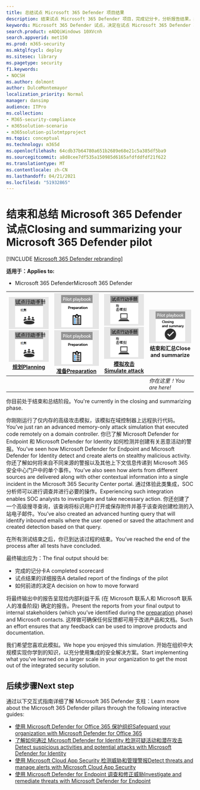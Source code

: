 ```yaml
---
title: 总结试点 Microsoft 365 Defender 项目结果
description: 结束试点 Microsoft 365 Defender 项目，完成记分卡，分析报告结果，并决定如何继续。
keywords: Microsoft 365 Defender 试点，决定在试点 Microsoft 365 Defender 项目后下一步应执行哪些操作，评估生产中的 Microsoft 365 Defender 后应执行哪些操作，从 Microsoft 365 Defender 试点转换到部署、网络安全、高级永久性威胁、企业安全、设备、设备、标识、用户、数据、应用程序、事件、自动调查和修正、高级搜寻
search.product: eADQiWindows 10XVcnh
search.appverid: met150
ms.prod: m365-security
ms.mktglfcycl: deploy
ms.sitesec: library
ms.pagetype: security
f1.keywords:
- NOCSH
ms.author: dolmont
author: DulceMontemayor
localization_priority: Normal
manager: dansimp
audience: ITPro
ms.collection:
- M365-security-compliance
- m365solution-scenario
- m365solution-pilotmtpproject
ms.topic: conceptual
ms.technology: m365d
ms.openlocfilehash: 64cdb37b64780a651b2689e68e21c5a385df5ba9
ms.sourcegitcommit: a8d8cee7df535a150985d6165afdfddfdf21f622
ms.translationtype: MT
ms.contentlocale: zh-CN
ms.lasthandoff: 04/21/2021
ms.locfileid: "51932865"
---
```

# <a name="closing-and-summarizing-your-microsoft-365-defender-pilot"></a><span data-ttu-id="65d82-104">结束和总结 Microsoft 365 Defender 试点</span><span class="sxs-lookup"><span data-stu-id="65d82-104">Closing and summarizing your Microsoft 365 Defender pilot</span></span>  

[!INCLUDE [Microsoft 365 Defender rebranding](../includes/microsoft-defender.md)]


<span data-ttu-id="65d82-105">**适用于：**</span><span class="sxs-lookup"><span data-stu-id="65d82-105">**Applies to:**</span></span>
- <span data-ttu-id="65d82-106">Microsoft 365 Defender</span><span class="sxs-lookup"><span data-stu-id="65d82-106">Microsoft 365 Defender</span></span>



|<span data-ttu-id="65d82-107">[![规划](../../media/phase-diagrams/1-planning.png)](m365d-pilot-plan.md)</span><span class="sxs-lookup"><span data-stu-id="65d82-107">[![Planning](../../media/phase-diagrams/1-planning.png)](m365d-pilot-plan.md)</span></span><br/>[<span data-ttu-id="65d82-108">规划</span><span class="sxs-lookup"><span data-stu-id="65d82-108">Planning</span></span>](m365d-pilot-plan.md) |<span data-ttu-id="65d82-109">[![准备](../../media/phase-diagrams/2-prepare.png)](prepare-m365d-eval.md)</span><span class="sxs-lookup"><span data-stu-id="65d82-109">[![Prepare](../../media/phase-diagrams/2-prepare.png)](prepare-m365d-eval.md)</span></span><br/>[<span data-ttu-id="65d82-110">准备</span><span class="sxs-lookup"><span data-stu-id="65d82-110">Preparation</span></span>](prepare-m365d-eval.md) | <span data-ttu-id="65d82-111">[![模拟攻击](../../media/phase-diagrams/3-simluate.png)](m365d-pilot-simulate.md)</span><span class="sxs-lookup"><span data-stu-id="65d82-111">[![Simulate attack](../../media/phase-diagrams/3-simluate.png)](m365d-pilot-simulate.md)</span></span><br/>[<span data-ttu-id="65d82-112">模拟攻击</span><span class="sxs-lookup"><span data-stu-id="65d82-112">Simulate attack</span></span>](m365d-pilot-simulate.md) | ![结束和汇总](../../media/phase-diagrams/4-summary.png)<br/><span data-ttu-id="65d82-114">结束和汇总</span><span class="sxs-lookup"><span data-stu-id="65d82-114">Close and summarize</span></span>|
|--|--|--|--|
|| | |<span data-ttu-id="65d82-115">*你在这里！*</span><span class="sxs-lookup"><span data-stu-id="65d82-115">*You are here!*</span></span>|


<span data-ttu-id="65d82-116">你目前处于结束和总结阶段。</span><span class="sxs-lookup"><span data-stu-id="65d82-116">You're currently in the closing and summarizing phase.</span></span>

<span data-ttu-id="65d82-117">你刚刚运行了仅内存的高级攻击模拟，该模拟在域控制器上远程执行代码。</span><span class="sxs-lookup"><span data-stu-id="65d82-117">You’ve just ran an advanced memory-only attack simulation that executed code remotely on a domain controller.</span></span> <span data-ttu-id="65d82-118">你已了解 Microsoft Defender for Endpoint 和 Microsoft Defender for Identity 如何检测并创建有关恶意活动的警报。</span><span class="sxs-lookup"><span data-stu-id="65d82-118">You’ve seen how Microsoft Defender for Endpoint and Microsoft Defender for Identity detect and create alerts on stealthy malicious activity.</span></span> <span data-ttu-id="65d82-119">你还了解如何将来自不同来源的警报以及其他上下文信息传递到 Microsoft 365 安全中心门户中的单个事件。</span><span class="sxs-lookup"><span data-stu-id="65d82-119">You’ve also seen how alerts from different sources are delivered along with other contextual information into a single incident in the Microsoft 365 Security Center portal.</span></span> <span data-ttu-id="65d82-120">通过体验此类集成，SOC 分析师可以进行调查并进行必要的操作。</span><span class="sxs-lookup"><span data-stu-id="65d82-120">Experiencing such integration enables SOC analysts to investigate and take necessary action.</span></span> <span data-ttu-id="65d82-121">你还创建了一个高级搜寻查询，该查询将标识用户打开或保存附件并基于该查询创建检测的入站电子邮件。</span><span class="sxs-lookup"><span data-stu-id="65d82-121">You’ve also created an advanced hunting query that will identify inbound emails where the user opened or saved the attachment and created detection based on that query.</span></span>

<span data-ttu-id="65d82-122">在所有测试结束之后，你已到达该过程的结束。</span><span class="sxs-lookup"><span data-stu-id="65d82-122">You’ve reached the end of the process after all tests have concluded.</span></span>

<span data-ttu-id="65d82-123">最终输出应为：</span><span class="sxs-lookup"><span data-stu-id="65d82-123">The final output should be:</span></span>

- <span data-ttu-id="65d82-124">完成的记分卡</span><span class="sxs-lookup"><span data-stu-id="65d82-124">A completed scorecard</span></span>
- <span data-ttu-id="65d82-125">试点结果的详细报告</span><span class="sxs-lookup"><span data-stu-id="65d82-125">A detailed report of the findings of the pilot</span></span>
- <span data-ttu-id="65d82-126">如何前进的决定</span><span class="sxs-lookup"><span data-stu-id="65d82-126">A decision on how to move forward</span></span>

<span data-ttu-id="65d82-127">将最终输出中的报告呈现给内部利益干系 (在 Microsoft 联系人和 Microsoft 联系人[](./prepare-m365d-eval.md)的准备阶段) 确定的报告。</span><span class="sxs-lookup"><span data-stu-id="65d82-127">Present the reports from your final output to internal stakeholders (which you’ve identified during the [preparation](./prepare-m365d-eval.md) phase) and Microsoft contacts.</span></span> <span data-ttu-id="65d82-128">这样做可确保任何反馈都可用于改进产品和文档。</span><span class="sxs-lookup"><span data-stu-id="65d82-128">Such an effort ensures that any feedback can be used to improve products and documentation.</span></span>

<span data-ttu-id="65d82-129">我们希望您喜欢此模拟。</span><span class="sxs-lookup"><span data-stu-id="65d82-129">We hope you enjoyed this simulation.</span></span> <span data-ttu-id="65d82-130">开始在组织中大规模实现你学到的知识，以充分使用集成的安全解决方案。</span><span class="sxs-lookup"><span data-stu-id="65d82-130">Start implementing what you've learned on a larger scale in your organization to get the most out of the integrated security solution.</span></span>

## <a name="next-step"></a><span data-ttu-id="65d82-131">后续步骤</span><span class="sxs-lookup"><span data-stu-id="65d82-131">Next step</span></span>
<span data-ttu-id="65d82-132">通过以下交互式指南详细了解 Microsoft 365 Defender 支柱：</span><span class="sxs-lookup"><span data-stu-id="65d82-132">Learn more about the Microsoft 365 Defender pillars through the following interactive guides:</span></span>
- [<span data-ttu-id="65d82-133">使用 Microsoft Defender for Office 365 保护组织</span><span class="sxs-lookup"><span data-stu-id="65d82-133">Safeguard your organization with Microsoft Defender for Office 365</span></span>](https://aka.ms/O365ATP-Interactive-Guide)
- [<span data-ttu-id="65d82-134">了解如何通过 Microsoft Defender for Identity 检测可疑活动和潜在攻击</span><span class="sxs-lookup"><span data-stu-id="65d82-134">Detect suspicious activities and potential attacks with Microsoft Defender for Identity</span></span>](https://aka.ms/AATP-Interactive-Guide)
- [<span data-ttu-id="65d82-135">使用 Microsoft Cloud App Security 检测威胁和管理警报</span><span class="sxs-lookup"><span data-stu-id="65d82-135">Detect threats and manage alerts with Microsoft Cloud App Security</span></span>](https://aka.ms/DetectThreatsAndAlertsMCAS-InteractiveGuide)
- [<span data-ttu-id="65d82-136">使用 Microsoft Defender for Endpoint 调查和修正威胁</span><span class="sxs-lookup"><span data-stu-id="65d82-136">Investigate and remediate threats with Microsoft Defender for Endpoint</span></span>](https://aka.ms/MDATP-IR-Interactive-Guide)